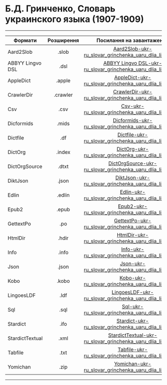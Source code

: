 # Б.Д. Гринченко, Словарь украинского языка (1907-1909)
---------------------------------------------------------------------------------------
| Формати          | Розширення | Посилання на завантаження                           |
-------------------|:----------:|:---------------------------------------------------:|
| Aard2Slob        |  .slob     | [Aard2Slob-ukr-ru_slovar_grinchenka_uaru_dlia_lingvo.zip](https://github.com/bakustarver/ukr-dictionaries-list-opensource/releases/download/ukr-ru_slovar_grinchenka_uaru_dlia_lingvo/Aard2Slob-ukr-ru_slovar_grinchenka_uaru_dlia_lingvo.zip) |
| ABBYY Lingvo DSL |  .dsl      | [ABBYY Lingvo DSL-ukr-ru_slovar_grinchenka_uaru_dlia_lingvo.zip](https://github.com/bakustarver/ukr-dictionaries-list-opensource/releases/download/ukr-ru_slovar_grinchenka_uaru_dlia_lingvo/ABBYY-Lingvo-DSL-ukr-ru_slovar_grinchenka_uaru_dlia_lingvo.zip) |
| AppleDict        |  .apple    | [AppleDict-ukr-ru_slovar_grinchenka_uaru_dlia_lingvo.zip](https://github.com/bakustarver/ukr-dictionaries-list-opensource/releases/download/ukr-ru_slovar_grinchenka_uaru_dlia_lingvo/AppleDict-ukr-ru_slovar_grinchenka_uaru_dlia_lingvo.zip) |
| CrawlerDir       |  .crawler  | [CrawlerDir-ukr-ru_slovar_grinchenka_uaru_dlia_lingvo.zip](https://github.com/bakustarver/ukr-dictionaries-list-opensource/releases/download/ukr-ru_slovar_grinchenka_uaru_dlia_lingvo/CrawlerDir-ukr-ru_slovar_grinchenka_uaru_dlia_lingvo.zip) |
| Csv              |  .csv      | [Csv-ukr-ru_slovar_grinchenka_uaru_dlia_lingvo.zip](https://github.com/bakustarver/ukr-dictionaries-list-opensource/releases/download/ukr-ru_slovar_grinchenka_uaru_dlia_lingvo/Csv-ukr-ru_slovar_grinchenka_uaru_dlia_lingvo.zip) |
| Dicformids       |  .mids     | [Dicformids-ukr-ru_slovar_grinchenka_uaru_dlia_lingvo.zip](https://github.com/bakustarver/ukr-dictionaries-list-opensource/releases/download/ukr-ru_slovar_grinchenka_uaru_dlia_lingvo/Dicformids-ukr-ru_slovar_grinchenka_uaru_dlia_lingvo.zip) |
| Dictfile         |  .df       | [Dictfile-ukr-ru_slovar_grinchenka_uaru_dlia_lingvo.zip](https://github.com/bakustarver/ukr-dictionaries-list-opensource/releases/download/ukr-ru_slovar_grinchenka_uaru_dlia_lingvo/Dictfile-ukr-ru_slovar_grinchenka_uaru_dlia_lingvo.zip) |
| DictOrg          |  .index    | [DictOrg-ukr-ru_slovar_grinchenka_uaru_dlia_lingvo.zip](https://github.com/bakustarver/ukr-dictionaries-list-opensource/releases/download/ukr-ru_slovar_grinchenka_uaru_dlia_lingvo/DictOrg-ukr-ru_slovar_grinchenka_uaru_dlia_lingvo.zip) |
| DictOrgSource    |  .dtxt     | [DictOrgSource-ukr-ru_slovar_grinchenka_uaru_dlia_lingvo.zip](https://github.com/bakustarver/ukr-dictionaries-list-opensource/releases/download/ukr-ru_slovar_grinchenka_uaru_dlia_lingvo/DictOrgSource-ukr-ru_slovar_grinchenka_uaru_dlia_lingvo.zip) |
| DiktJson         |  .json     | [DiktJson-ukr-ru_slovar_grinchenka_uaru_dlia_lingvo.zip](https://github.com/bakustarver/ukr-dictionaries-list-opensource/releases/download/ukr-ru_slovar_grinchenka_uaru_dlia_lingvo/DiktJson-ukr-ru_slovar_grinchenka_uaru_dlia_lingvo.zip) |
| Edlin            |  .edlin    | [Edlin-ukr-ru_slovar_grinchenka_uaru_dlia_lingvo.zip](https://github.com/bakustarver/ukr-dictionaries-list-opensource/releases/download/ukr-ru_slovar_grinchenka_uaru_dlia_lingvo/Edlin-ukr-ru_slovar_grinchenka_uaru_dlia_lingvo.zip) |
| Epub2            |  .epub     | [Epub2-ukr-ru_slovar_grinchenka_uaru_dlia_lingvo.zip](https://github.com/bakustarver/ukr-dictionaries-list-opensource/releases/download/ukr-ru_slovar_grinchenka_uaru_dlia_lingvo/Epub2-ukr-ru_slovar_grinchenka_uaru_dlia_lingvo.zip) |
| GettextPo        |  .po       | [GettextPo-ukr-ru_slovar_grinchenka_uaru_dlia_lingvo.zip](https://github.com/bakustarver/ukr-dictionaries-list-opensource/releases/download/ukr-ru_slovar_grinchenka_uaru_dlia_lingvo/GettextPo-ukr-ru_slovar_grinchenka_uaru_dlia_lingvo.zip) |
| HtmlDir          |  .hdir     | [HtmlDir-ukr-ru_slovar_grinchenka_uaru_dlia_lingvo.zip](https://github.com/bakustarver/ukr-dictionaries-list-opensource/releases/download/ukr-ru_slovar_grinchenka_uaru_dlia_lingvo/HtmlDir-ukr-ru_slovar_grinchenka_uaru_dlia_lingvo.zip) |
| Info             |  .info     | [Info-ukr-ru_slovar_grinchenka_uaru_dlia_lingvo.zip](https://github.com/bakustarver/ukr-dictionaries-list-opensource/releases/download/ukr-ru_slovar_grinchenka_uaru_dlia_lingvo/Info-ukr-ru_slovar_grinchenka_uaru_dlia_lingvo.zip) |
| Json             |  .json     | [Json-ukr-ru_slovar_grinchenka_uaru_dlia_lingvo.zip](https://github.com/bakustarver/ukr-dictionaries-list-opensource/releases/download/ukr-ru_slovar_grinchenka_uaru_dlia_lingvo/Json-ukr-ru_slovar_grinchenka_uaru_dlia_lingvo.zip) |
| Kobo             |  .kobo     | [Kobo-ukr-ru_slovar_grinchenka_uaru_dlia_lingvo.zip](https://github.com/bakustarver/ukr-dictionaries-list-opensource/releases/download/ukr-ru_slovar_grinchenka_uaru_dlia_lingvo/Kobo-ukr-ru_slovar_grinchenka_uaru_dlia_lingvo.zip) |
| LingoesLDF       |  .ldf      | [LingoesLDF-ukr-ru_slovar_grinchenka_uaru_dlia_lingvo.zip](https://github.com/bakustarver/ukr-dictionaries-list-opensource/releases/download/ukr-ru_slovar_grinchenka_uaru_dlia_lingvo/LingoesLDF-ukr-ru_slovar_grinchenka_uaru_dlia_lingvo.zip) |
| Sql              |  .sql      | [Sql-ukr-ru_slovar_grinchenka_uaru_dlia_lingvo.zip](https://github.com/bakustarver/ukr-dictionaries-list-opensource/releases/download/ukr-ru_slovar_grinchenka_uaru_dlia_lingvo/Sql-ukr-ru_slovar_grinchenka_uaru_dlia_lingvo.zip) |
| Stardict         |  .ifo      | [Stardict-ukr-ru_slovar_grinchenka_uaru_dlia_lingvo.zip](https://github.com/bakustarver/ukr-dictionaries-list-opensource/releases/download/ukr-ru_slovar_grinchenka_uaru_dlia_lingvo/Stardict-ukr-ru_slovar_grinchenka_uaru_dlia_lingvo.zip) |
| StardictTextual  |  .xml      | [StardictTextual-ukr-ru_slovar_grinchenka_uaru_dlia_lingvo.zip](https://github.com/bakustarver/ukr-dictionaries-list-opensource/releases/download/ukr-ru_slovar_grinchenka_uaru_dlia_lingvo/StardictTextual-ukr-ru_slovar_grinchenka_uaru_dlia_lingvo.zip) |
| Tabfile          |  .txt      | [Tabfile-ukr-ru_slovar_grinchenka_uaru_dlia_lingvo.zip](https://github.com/bakustarver/ukr-dictionaries-list-opensource/releases/download/ukr-ru_slovar_grinchenka_uaru_dlia_lingvo/Tabfile-ukr-ru_slovar_grinchenka_uaru_dlia_lingvo.zip) |
| Yomichan         |  .zip      | [Yomichan-ukr-ru_slovar_grinchenka_uaru_dlia_lingvo.zip](https://github.com/bakustarver/ukr-dictionaries-list-opensource/releases/download/ukr-ru_slovar_grinchenka_uaru_dlia_lingvo/Yomichan-ukr-ru_slovar_grinchenka_uaru_dlia_lingvo.zip) |
---------------------------------------------------------------------------------------
